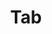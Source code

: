 ---
layout: component.njk
tags: 
    - legacy_components_en
key: tab-legacy_en
title: Tab
parent: legacy_components_en
image: legacy/overview/tab.webp
keywords: 
order: 240
---